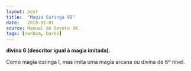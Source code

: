 ```yaml
---
layout: post
title:  "Magia Curinga VI"
date:   2018-01-01
source: Manual do Devoto 88.
tags: [nenhum, bardo]
---
```


**divina 6 (descritor igual à magia imitada).**

Como magia curinga I, mas imita uma magia arcana ou divina de 6º nível.
